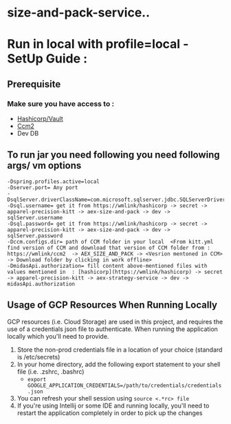 # size-and-pack-service..

# Run in local with profile=local - SetUp Guide :

## **Prerequisite**

### Make sure you have access to :

* [Hashicorp/Vault](https://wmlink/hashicorp)
* [Ccm2](https://wmlink/ccm2)
* Dev DB

## To run jar you need following you need following args/ vm options
    -Dspring.profiles.active=local
    -Dserver.port= Any port
    -DsqlServer.driverClassName=com.microsoft.sqlserver.jdbc.SQLServerDriver
    -Dsql.username= get it from https://wmlink/hashicorp -> secret -> apparel-precision-kitt -> aex-size-and-pack -> dev -> sqlServer.username
    -Dsql.password= get it from https://wmlink/hashicorp -> secret -> apparel-precision-kitt -> aex-size-and-pack -> dev -> sqlServer.password
    -Dccm.configs.dir= path of CCM folder in your local  <From kitt.yml find version of CCM and download that version of CCM folder from : https://wmlink/ccm2  -> AEX_SIZE_AND_PACK -> <Vesrion mentoned in CCM> -> Download folder by clicking in work offline>
    -DmidasApi.authorization= fill content above-mentioned files with values mentioned in  : [hashicorp](https://wmlink/hashicorp) -> secret -> apparel-precision-kitt -> aex-strategy-service -> dev -> midasApi.authorization

## Usage of GCP Resources When Running Locally  
GCP resources (i.e. Cloud Storage) are used in this project, and requires the use of a credentials json file to authenticate.  When running the application locally which you'll need to provide.
1. Store the non-prod credentials file in a location of your choice (standard is /etc/secrets)
2. In your home directory, add the following export statement to your shell file (i.e. .zshrc, .bashrc)
    * `export GOOGLE_APPLICATION_CREDENTIALS=/path/to/credentials/credentials.json`
3. You can refresh your shell session using `source <.*rc> file`
4. If you're using Intellij or some IDE and running locally, you'll need to restart the application completely in order to pick up the changes
